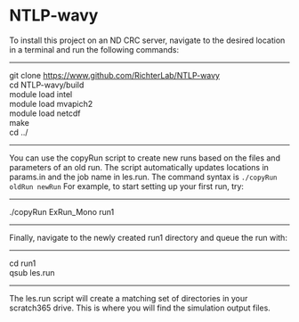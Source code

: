 # NTLP-wavy

To install this project on an ND CRC server, navigate to the desired location
in a terminal and run the following commands:  

---
git clone https://www.github.com/RichterLab/NTLP-wavy  
cd NTLP-wavy/build  
module load intel  
module load mvapich2  
module load netcdf  
make  
cd ../  

---

You can use the copyRun script to create new runs based on the files and
parameters of an old run.  The script automatically updates locations in
params.in and the job name in les.run.  The command syntax is ``` ./copyRun
oldRun newRun ``` For example, to start setting up your first run, try:  

---
./copyRun ExRun_Mono run1  

---

Finally, navigate to the newly created run1 directory and queue the run with:  

---
cd run1  
qsub les.run  

---

The les.run script will create a matching set of directories in your scratch365
drive.  This is where you will find the simulation output files.  
